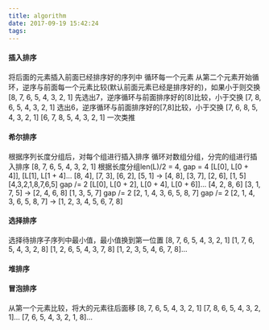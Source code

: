 ```yaml
---
title: algorithm
date: 2017-09-19 15:42:24
tags:
---
```

#### 插入排序
将后面的元素插入前面已经排序好的序列中
循环每一个元素
从第二个元素开始循环，逆序与前面每一个元素比较(默认前面元素已经是排序好的)，如果小于则交换
[8, 7, 6, 5, 4, 3, 2, 1]
先选出7，逆序循环与前面排序好的[8]比较，小于交换
[7, 8, 6, 5, 4, 3, 2, 1]
选出6，逆序循环与前面排序好的[7,8]比较，小于交换
[7, 6, 8, 5, 4, 3, 2, 1]
[6, 7, 8, 5, 4, 3, 2, 1]
一次类推

#### 希尔排序
根据序列长度分组后，对每个组进行插入排序
循环对数组分组，分完的组进行插入排序
[8, 7, 6, 5, 4, 3, 2, 1]
根据长度分组len(L)/2 = 4, gap = 4
[L[0], L[0 + 4]], [L[1], L[1 + 4]...
[8, 4], [7, 3], [6, 2], [5, 1] -> [4, 8], [3, 7], [2, 6], [1, 5]
[4,3,2,1,8,7,6,5]
gap /= 2
[L[0], L[0 + 2], L[0 + 4], L[0 + 6]]...
[4, 2, 8, 6] [3, 1, 7, 5] -> [2, 4, 6, 8] [1, 3, 5, 7]
gap /= 2
[2, 1, 4, 3, 6, 5, 8, 7]
gap /= 2
[2, 1, 4, 3, 6, 5, 8, 7] -> [1, 2, 3, 4, 5, 6, 7, 8]

#### 选择排序
选择待排序子序列中最小值，最小值换到第一位置
[8, 7, 6, 5, 4, 3, 2, 1]
[1, 7, 6, 5, 4, 3, 2, 8]
[1, 2, 6, 5, 4, 3, 7, 8]
[1, 2, 3, 5, 4, 6, 7, 8]...

#### 堆排序


#### 冒泡排序
从第一个元素比较，将大的元素往后面移
[8, 7, 6, 5, 4, 3, 2, 1]
[7, 8, 6, 5, 4, 3, 2, 1]...
[7, 6, 5, 4, 3, 2, 1, 8]...

